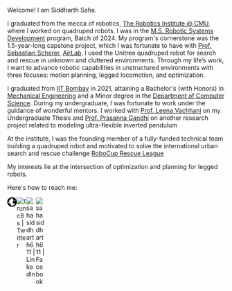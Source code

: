 Welcome! I am Siddharth Saha.

I graduated from the mecca of robotics, [The Robotics Institute @ CMU](https://www.ri.cmu.edu/), where I worked on quadruped robots. I was in the [M.S. Robotic Systems Development](https://mrsd.ri.cmu.edu/) program, Batch of 2024. My program's cornerstone was the 1.5-year-long capstone project, which I was fortunate to have with [Prof. Sebastian Scherer](https://www.ri.cmu.edu/ri-faculty/sebastian-scherer/), [AirLab](https://www.ri.cmu.edu/robotics-groups/air-lab/). I used the Unitree quadruped robot for search and rescue in unknown and cluttered environments. Through my life’s work, I want to advance robotic capabilities in unstructured environments with three focuses: motion planning, legged locomotion, and optimization.


I graduated from [IIT Bombay](https://www.iitb.ac.in/) in 2021, attaining a Bachelor's (with Honors) in [Mechanical Engineering](https://www.me.iitb.ac.in/) and a Minor degree in the [Department of Computer Science](https://www.cse.iitb.ac.in/). During my undergraduate, I was fortunate to work under the guidance of wonderful mentors. I worked with [Prof. Leena Vachhani](https://www.sc.iitb.ac.in/~leena/) on my Undergraduate Thesis and [Prof. Prasanna Gandhi](https://www.me.iitb.ac.in/~gandhi/) on another research project related to modeling ultra-flexible inverted pendulum

At the institute, I was the founding member of a fully-funded technical team building a quadruped robot and motivated to solve the international urban search and rescue challenge [RoboCup Rescue League](https://www.robocup.org/leagues/10)

My interests lie at the intersection of optimization and planning for legged robots. 

Here's how to reach me:  

[<img align="left" alt="trunc8.github.io" width="22px" src="https://raw.githubusercontent.com/iconic/open-iconic/master/svg/globe.svg" />][website]
[<img align="left" alt="trunc8s | Twitter" width="22px" src="https://cdn.jsdelivr.net/npm/simple-icons@v3/icons/twitter.svg" />][twitter]
[<img align="left" alt="sahasiddharth611 | LinkedIn" width="22px" src="https://cdn.jsdelivr.net/npm/simple-icons@v3/icons/linkedin.svg" />][linkedin]
[<img align="left" alt="sahasiddharth611 | Facebook" width="22px" src="https://cdn.jsdelivr.net/npm/simple-icons@v3/icons/facebook.svg" />][facebook]

[website]: https://trunc8.github.io
[twitter]: https://twitter.com/trunc8s
[linkedin]: https://www.linkedin.com/in/sahasiddharth611
[facebook]: https://www.facebook.com/sahasiddharth611/

